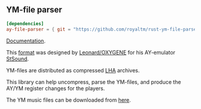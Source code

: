 YM-file parser
--------------

```toml
[dependencies]
ay-file-parser = { git = "https://github.com/royaltm/rust-ym-file-parser" }
```

[Documentation].

This [format] was designed by [Leonard/OXYGENE] for his AY-emulator [StSound].

YM-files are distributed as compressed [LHA] archives.

This library can help uncompress, parse the YM-files, and produce the AY/YM register changes for the players.

The YM music files can be downloaded from [here](https://bulba.untergrund.net/main_e.htm).

[Documentation]: https://royaltm.github.io/rust-ym-file-parser/doc/ym_file_parser/
[format]: http://leonard.oxg.free.fr/ymformat.html
[Leonard/OXYGENE]: http://leonard.oxg.free.fr
[StSound]: http://leonard.oxg.free.fr/stsound.html
[LHA]: https://en.wikipedia.org/wiki/LHA_(file_format)